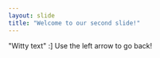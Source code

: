 ```yaml
---
layout: slide
title: "Welcome to our second slide!"
---
```

"Witty text" :]
Use the left arrow to go back!
